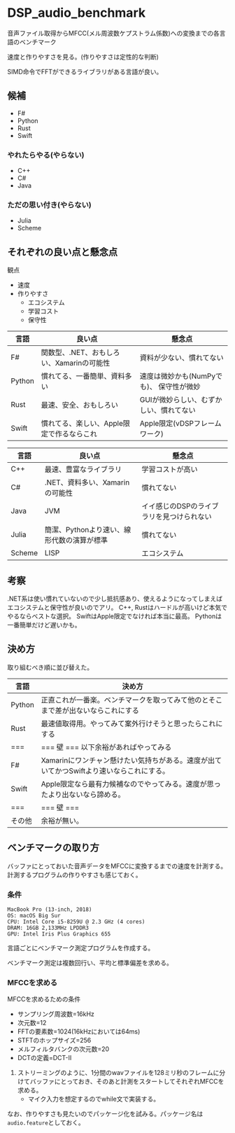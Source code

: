 # DSP_audio_benchmark
音声ファイル取得からMFCC(メル周波数ケプストラム係数)への変換までの各言語のベンチマーク

速度と作りやすさを見る。(作りやすさは定性的な判断)

SIMD命令でFFTができるライブラリがある言語が良い。

## 候補
* F#
* Python
* Rust
* Swift

### やれたらやる(やらない)
* C++
* C#
* Java

### ただの思い付き(やらない)
* Julia
* Scheme

## それぞれの良い点と懸念点

観点
* 速度
* 作りやすさ
  * エコシステム
  * 学習コスト
  * 保守性


言語   | 良い点                                      | 懸念点
---    | ---                                         | ---
F#     | 関数型、.NET、おもしろい、Xamarinの可能性   | 資料が少ない、慣れてない
Python | 慣れてる、一番簡単、資料多い                | 速度は微妙かも(NumPyでも)、 保守性が微妙
Rust   | 最速、安全、おもしろい                      | GUIが微妙らしい、むずかしい、慣れてない
Swift  | 慣れてる、楽しい、Apple限定で作るならこれ   | Apple限定(vDSPフレームワーク)

言語   | 良い点                                      | 懸念点
---    | ---                                         | ---
C++    | 最速、豊富なライブラリ                      | 学習コストが高い
C#     | .NET、資料多い、Xamarinの可能性             | 慣れてない
Java   | JVM                                         | イイ感じのDSPのライブラリを見つけられない
Julia  | 簡潔、Pythonより速い、線形代数の演算が標準  | 慣れてない
Scheme | LISP                                        | エコシステム

## 考察

.NET系は使い慣れていないので少し抵抗感あり、使えるようになってしまえばエコシステムと保守性が良いのでアリ。
C++, Rustはハードルが高いけど本気でやるならベストな選択。
SwiftはApple限定でなければ本当に最高。
Pythonは一番簡単だけど遅いかも。

## 決め方

取り組むべき順に並び替えた。

言語   | 決め方
---    | ---
Python | 正直これが一番楽。ベンチマークを取ってみて他のとそこまで差が出ないならこれにする
Rust   | 最速値取得用。やってみて案外行けそうと思ったらこれにする
===    | === 壁 === 以下余裕があればやってみる
F#     | Xamarinにワンチャン懸けたい気持ちがある。速度が出ていてかつSwiftより速いならこれにする。
Swift  | Apple限定なら最有力候補なのでやってみる。速度が思ったより出ないなら諦める。
===    | === 壁 ===
その他 | 余裕が無い。

## ベンチマークの取り方

バッファにとっておいた音声データをMFCCに変換するまでの速度を計測する。計測するプログラムの作りやすさも感じておく。

### 条件

```
MacBook Pro (13-inch, 2018)
OS: macOS Big Sur
CPU: Intel Core i5-8259U @ 2.3 GHz (4 cores)
DRAM: 16GB 2,133MHz LPDDR3
GPU: Intel Iris Plus Graphics 655
```

言語ごとにベンチマーク測定プログラムを作成する。

ベンチマーク測定は複数回行い、平均と標準偏差を求める。

### MFCCを求める

MFCCを求めるための条件
* サンプリング周波数=16kHz
* 次元数=12
* FFTの要素数=1024(16kHzにおいては64ms)
* STFTのホップサイズ=256
* メルフィルタバンクの次元数=20
* DCTの定義=DCT-Ⅱ

1. ストリーミングのように、1分間のwavファイルを128ミリ秒のフレームに分けてバッファにとっておき、そのあと計測をスタートしてそれぞれMFCCを求める。
    * マイク入力を想定するのでwhile文で実装する。

なお、作りやすさも見たいのでパッケージ化を試みる。パッケージ名は`audio.feature`としておく。

